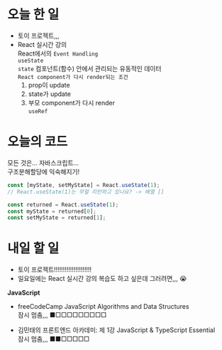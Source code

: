 # 오늘 한 일

- 토이 프로젝트,,,
- React 실시간 강의  
  React에서의 `Event Handling`  
  `useState`  
  `state` 컴포넌트(함수) 안에서 관리되는 유동적인 데이터  
  `React component가 다시 render되는 조건`
  1. prop이 update
  2. state가 update
  3. 부모 component가 다시 render  
     `useRef`

# 오늘의 코드

모든 것은... 자바스크립트...  
구조분해할당에 익숙해지기!

```js
const [myState, setMyState] = React.useState(1);
// React.useState(1)는 무얼 리턴하고 있나요? -> 배열 []

const returned = React.useState(1);
const myState = returned[0];
const setMyState = returned[1];
```

# 내일 할 일

- 토이 프로젝트!!!!!!!!!!!!!!!!!!!!!
- 일요일에는 React 실시간 강의 복습도 하고 싶은데 그러려면,,, 😭

<strong>JavaScript</strong>

- freeCodeCamp JavaScript Algorithms and Data Structures  
  잠시 멈춤,,, ■□□□□□□□□□

- 김민태의 프론트엔드 아카데미: 제 1강 JavaScript & TypeScript Essential  
  잠시 멈춤,,, ■■□□□□□

